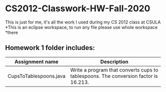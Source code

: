 # CS2012-Classwork-HW-Fall-2020
This is just for me, it's all the work I used during my CS 2012 class at CSULA
*This is an eclipse workspace, to run any file please use whole workspace
  *there
## Homework 1 folder includes:
Assignment name  | Description
-------------    | -------------
CupsToTablespoons.java     | Write a program that converts cups to tablespoons. The conversion factor is 16.213.
